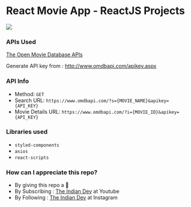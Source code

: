 # React Movie App - ReactJS Projects

![](movie.gif)

### APIs Used
[The Open Movie Database APIs](http://www.omdbapi.com/)

Generate API key from : http://www.omdbapi.com/apikey.aspx

### API Info
* Method: `GET`
* Search URL: `https://www.omdbapi.com/?s={MOVIE_NAME}&apikey={API_KEY}`
* Movie Details URL: `https://www.omdbapi.com/?i={MOVIE_ID}&apikey={API_KEY}`

### Libraries used
* `styled-components`
* `axios`
* `react-scripts`

### How can I appreciate this repo? ###

* By giving this repo a 🌟
* By Subscribing : [The Indian Dev](https://www.youtube.com/channel/UCbaR6YYn5VGXrR5_f-4tNsA) at Youtube
* By Following : [The Indian Dev](https://www.instagram.com/theindiandev) at Instagram


